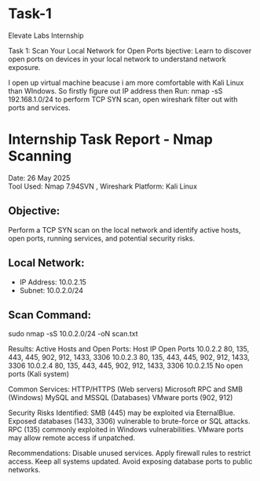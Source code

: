# Task-1
Elevate Labs Internship 

Task 1:  Scan Your Local Network for Open Ports
bjective: Learn to discover open ports on devices in your local network to understand network exposure.

 I open up virtual machine beacuse i am more comfortable with Kali Linux than WIndows. So firstly figure out IP address then Run: nmap -sS 192.168.1.0/24 to perform TCP SYN scan, open wireshark filter out with ports and services.

# Internship Task Report - Nmap Scanning
Date: 26 May 2025  
Tool Used: Nmap 7.94SVN , Wireshark
Platform: Kali Linux

## Objective:
Perform a TCP SYN scan on the local network and identify active hosts, open ports, running services, and potential security risks.

## Local Network:
- IP Address: 10.0.2.15
- Subnet: 10.0.2.0/24

## Scan Command:
sudo nmap -sS 10.0.2.0/24 -oN scan.txt

Results:
Active Hosts and Open Ports:
Host IP	Open Ports
10.0.2.2	80, 135, 443, 445, 902, 912, 1433, 3306
10.0.2.3	80, 135, 443, 445, 902, 912, 1433, 3306
10.0.2.4	80, 135, 443, 445, 902, 912, 1433, 3306
10.0.2.15	No open ports (Kali system)

Common Services:
HTTP/HTTPS (Web servers)
Microsoft RPC and SMB (Windows)
MySQL and MSSQL (Databases)
VMware ports (902, 912)

Security Risks Identified:
SMB (445) may be exploited via EternalBlue.
Exposed databases (1433, 3306) vulnerable to brute-force or SQL attacks.
RPC (135) commonly exploited in Windows vulnerabilities.
VMware ports may allow remote access if unpatched.

Recommendations:
Disable unused services.
Apply firewall rules to restrict access.
Keep all systems updated.
Avoid exposing database ports to public networks.
